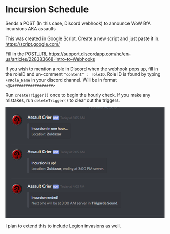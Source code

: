 # Incursion Schedule
Sends a POST (In this case, Discord webhook) to announce WoW BfA incursions AKA assaults

This was created in Google Script. Create a new script and just paste it in. https://script.google.com/

Fill in the POST_URL https://support.discordapp.com/hc/en-us/articles/228383668-Intro-to-Webhooks

If you wish to mention a role in Discord when the webhook pops up, fill in the roleID and un-comment ```"content" : roleID```.
Role ID is found by typing ```\@Role_Name``` in your discord channel. Will be in format ```<@&##################>```

Run ```createTrigger()``` once to begin the hourly check. If you make any mistakes, run ```deleteTrigger()``` to clear out the triggers.

![Incursion Schedule](IncursionSchedule.PNG?raw=true "Incursion Schedule")

I plan to extend this to include Legion invasions as well.
